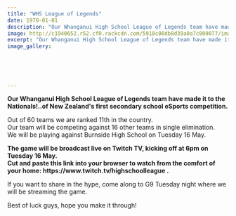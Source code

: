 ```yaml
---
title: "WHS League of Legends"
date: 1970-01-01
description: "Our Whanganui High School League of Legends team have made it to the Nationals!"
image: http://c1940652.r52.cf0.rackcdn.com/5918c08db8d39a0a7c000077/image-of-E-Sport-comp-May-2017.jpg
excerpt: "Our Whanganui High School League of Legends team have made it to the Nationals!"
image_gallery:
    
    
    
    
    
---
```


<p><strong>Our Whanganui High School League of Legends team have made it to the Nationals!..of&nbsp;New Zealand's first secondary school eSports competition.</strong></p>
<p>Out of 60 teams we are ranked 11th in the country.&nbsp;<br />Our team will be competing against 16 other teams in single elimination.&nbsp;<br />We will be playing against Burnside High School on Tuesday 16 May.&nbsp;</p>
<p><strong>The game will be broadcast live on Twitch TV, kicking off at 6pm on Tuesday 16 May.&nbsp;</strong><br /><strong>Cut and paste this link into your browser to watch from the comfort of your home: https://www.twitch.tv/highschoolleague .</strong></p>
<p>If you want to share in the hype, come along to G9 Tuesday night where we will be streaming the game.</p>
<p>Best of luck guys, hope you make it through!</p>

